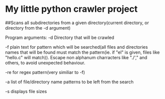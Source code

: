 # My little python crawler project
##Scans all subdirectories from a given directory(current directory, or directory from the -d argument)

Program arguments:
-d Directory that will be crawled

-f plain text for pattern which will be searched(all files and directories names that will be found must match the pattern(ie. if "el" is given, files like "hello.c" will match)). Escape non alphanum charracters like "./'," and others, to avoid unexpected behaviour.

-re for regex pattern(very similiar to -f)

-a list of file/directory name patterns to be left from the search

-s displays file sizes

